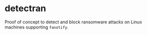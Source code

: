 # detectran
Proof of concept to detect and block ransomware attacks on Linux machines
supporting `fanotify`.
